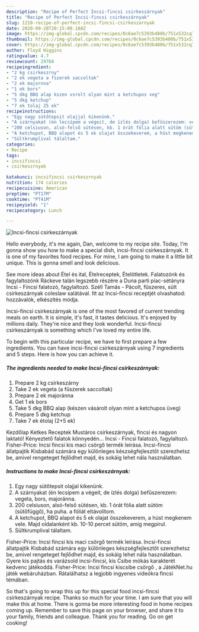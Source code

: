 ```yaml
---
description: "Recipe of Perfect Incsi-fincsi csirkeszárnyak"
title: "Recipe of Perfect Incsi-fincsi csirkeszárnyak"
slug: 1218-recipe-of-perfect-incsi-fincsi-csirkeszarnyak
date: 2020-09-28T20:15:09.188Z
image: https://img-global.cpcdn.com/recipes/0c6ae7c5393b480b/751x532cq70/incsi-fincsi-csirkeszarnyak-recept-foto.jpg
thumbnail: https://img-global.cpcdn.com/recipes/0c6ae7c5393b480b/751x532cq70/incsi-fincsi-csirkeszarnyak-recept-foto.jpg
cover: https://img-global.cpcdn.com/recipes/0c6ae7c5393b480b/751x532cq70/incsi-fincsi-csirkeszarnyak-recept-foto.jpg
author: Floyd Higgins
ratingvalue: 4.7
reviewcount: 29768
recipeingredient:
- "2 kg csirkeszrny"
- "2 ek vegeta a fszerek saccoltak"
- "2 ek majornna"
- "1 ek bors"
- "5 dkg BBQ alap kszen vsrolt olyan mint a ketchupos veg"
- "5 dkg ketchup"
- "7 ek tolaj 25 ek"
recipeinstructions:
- "Egy nagy sütőtepsit olajjal kikenünk."
- "A szárnyakat (én lecsípem a végeit, de ízlés dolga) befűszerezem: vegeta, bors, majoránna."
- "200 celsiuson, alsó-felső sütésen, kb. 1 órát fólia alatt sütöm (sütőfüggő), ha puha. a fóliát eltávolítom."
- "A ketchupot, BBQ alapot és 5 ek olajat összekeverem, a húst megkenem vele. Majd oldalanként kb. 10-10 percet sütöm, amíg megpirul."
- "Sültkrumplival tálaltam."
categories:
- Recipe
tags:
- incsifincsi
- csirkeszrnyak

katakunci: incsifincsi csirkeszrnyak 
nutrition: 174 calories
recipecuisine: American
preptime: "PT17M"
cooktime: "PT41M"
recipeyield: "1"
recipecategory: Lunch

---
```



![Incsi-fincsi csirkeszárnyak](https://img-global.cpcdn.com/recipes/0c6ae7c5393b480b/751x532cq70/incsi-fincsi-csirkeszarnyak-recept-foto.jpg)

Hello everybody, it's me again, Dan, welcome to my recipe site. Today, I'm gonna show you how to make a special dish, incsi-fincsi csirkeszárnyak. It is one of my favorites food recipes. For mine, I am going to make it a little bit unique. This is gonna smell and look delicious.

See more ideas about Étel és ital, Ételreceptek, Ételötletek. Falatozónk és fagylaltozónk Ráckeve talán legszebb részére a Duna parti piac-sétányra Incsi - Fincsi falatozó, fagylaltozó. Széll Tamás - Pácolt, fűszeres, sült csirkeszárnyak coleslaw salátával. Itt az Incsi-fincsi receptjét olvashatod: hozzávalók, elkészítés módja.

Incsi-fincsi csirkeszárnyak is one of the most favored of current trending meals on earth. It is simple, it's fast, it tastes delicious. It's enjoyed by millions daily. They're nice and they look wonderful. Incsi-fincsi csirkeszárnyak is something which I've loved my entire life.


To begin with this particular recipe, we have to first prepare a few ingredients. You can have incsi-fincsi csirkeszárnyak using 7 ingredients and 5 steps. Here is how you can achieve it.

<!--inarticleads1-->

##### The ingredients needed to make Incsi-fincsi csirkeszárnyak:

1. Prepare 2 kg csirkeszárny
1. Take 2 ek vegeta (a fűszerek saccoltak)
1. Prepare 2 ek majoránna
1. Get 1 ek bors
1. Take 5 dkg BBQ alap (készen vásárolt olyan mint a ketchupos üveg)
1. Prepare 5 dkg ketchup
1. Take 7 ek étolaj (2+5 ek)


Kezdőlap Ketkes Receptek Mustáros csirkeszárnyak, fincsi és nagyon laktató! Kényeztető falatok könnyedén… Incsi - Fincsi falatozó, fagylaltozó. Fisher-Price: Incsi fincsi kis maci csörgő termék leírása. Incsi-fincsi állatpajtik Kisbabád számára egy különleges készségfejlesztőt szerezhetsz be, amivel rengeteget fejlődhet majd, és sokáig lehet nála használatban. 

<!--inarticleads2-->

##### Instructions to make Incsi-fincsi csirkeszárnyak:

1. Egy nagy sütőtepsit olajjal kikenünk.
1. A szárnyakat (én lecsípem a végeit, de ízlés dolga) befűszerezem: vegeta, bors, majoránna.
1. 200 celsiuson, alsó-felső sütésen, kb. 1 órát fólia alatt sütöm (sütőfüggő), ha puha. a fóliát eltávolítom.
1. A ketchupot, BBQ alapot és 5 ek olajat összekeverem, a húst megkenem vele. Majd oldalanként kb. 10-10 percet sütöm, amíg megpirul.
1. Sültkrumplival tálaltam.


Fisher-Price: Incsi fincsi kis maci csörgő termék leírása. Incsi-fincsi állatpajtik Kisbabád számára egy különleges készségfejlesztőt szerezhetsz be, amivel rengeteget fejlődhet majd, és sokáig lehet nála használatban. Gyere kis pajtás és varázsold incsi-fincsi, kis Csibe mókás karakterét kedvenc játékoddá. Fisher-Price: Incsi fincsi kiscsibe csörgő , a JátékNet.hu játék webáruházban. Rátalálhatsz a legjobb ingyenes videókra fincsi témában. 

So that's going to wrap this up for this special food incsi-fincsi csirkeszárnyak recipe. Thanks so much for your time. I am sure that you will make this at home. There is gonna be more interesting food in home recipes coming up. Remember to save this page on your browser, and share it to your family, friends and colleague. Thank you for reading. Go on get cooking!

